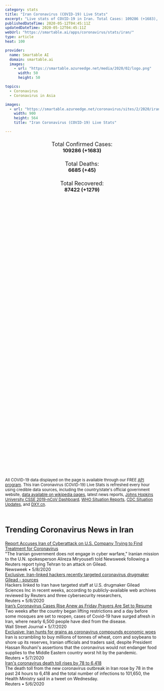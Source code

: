```yaml
---
category: stats
title: "Iran Coronavirus (COVID-19) Live Stats"
excerpt: "Live stats of COVID-19 in Iran. Total Cases: 109286 (+1683), Deaths: 6685 (+45), Recoveries: 87422(+1279)."
publishedDateTime: 2020-05-12T04:45:11Z
updatedDateTime: 2020-05-12T04:45:11Z
webUrl: "https://smartable.ai/apps/coronavirus/stats/iran/"
type: article
heat: 100

provider:
  name: Smartable AI
  domain: smartable.ai
  images:
    - url: "https://smartable.azureedge.net/media/2020/02/logo.png"
      width: 50
      height: 50

topics:
  - Coronavirus
  - Coronavirus in Asia

images:
  - url: "https://smartable.azureedge.net/coronavirus/sites/2/2020/iran.jpg"
    width: 900
    height: 564
    title: "Iran Coronavirus (COVID-19) Live Stats"

---
```

<div class="total-stats" style="text-align: center;">
    <h3>
	    <div style="font-size: 18px; font-weight: 400;">Total Confirmed Cases:</div>
	    109286 (<span class='red'>+1683</span>)
    </h3>
    <h3>
	    <div style="font-size: 18px; font-weight: 400;">Total Deaths:</div>
	    6685 (<span class='red'>+45</span>)
    </h3>
    <h3>
	    <div style="font-size: 18px; font-weight: 400;">Total Recovered:</div>
	    87422 (<span class='green'>+1279</span>)
    </h3>
</div>

<script type="text/javascript" src="https://www.gstatic.com/charts/loader.js"></script>

<div id="time_series_chart" style="width: 100%; height: 400px;"></div>
<script type="text/javascript">
  google.charts.load('current', {'packages':['corechart']});
  google.charts.setOnLoadCallback(drawChart);
  function drawChart() {
    var data = google.visualization.arrayToDataTable([
      ['Date', 'Total Cases', 'Total Deaths', 'Total Recovered'],
      ['1/22/2020', 0, 0, 0],['1/23/2020', 0, 0, 0],['1/24/2020', 0, 0, 0],['1/25/2020', 0, 0, 0],['1/26/2020', 0, 0, 0],['1/27/2020', 0, 0, 0],['1/28/2020', 0, 0, 0],['1/29/2020', 0, 0, 0],['1/30/2020', 0, 0, 0],['1/31/2020', 0, 0, 0],['2/1/2020', 0, 0, 0],['2/2/2020', 0, 0, 0],['2/3/2020', 0, 0, 0],['2/4/2020', 0, 0, 0],['2/5/2020', 0, 0, 0],['2/6/2020', 0, 0, 0],['2/7/2020', 0, 0, 0],['2/8/2020', 0, 0, 0],['2/9/2020', 0, 0, 0],['2/10/2020', 0, 0, 0],['2/11/2020', 0, 0, 0],['2/12/2020', 0, 0, 0],['2/13/2020', 0, 0, 0],['2/14/2020', 0, 0, 0],['2/15/2020', 0, 0, 0],['2/16/2020', 0, 0, 0],['2/17/2020', 0, 0, 0],['2/18/2020', 0, 0, 0],['2/19/2020', 2, 2, 0],['2/20/2020', 5, 2, 0],['2/21/2020', 18, 4, 0],['2/22/2020', 28, 5, 0],['2/23/2020', 43, 8, 0],['2/24/2020', 61, 12, 0],['2/25/2020', 95, 16, 0],['2/26/2020', 139, 19, 49],['2/27/2020', 245, 26, 49],['2/28/2020', 388, 34, 73],['2/29/2020', 593, 43, 123],['3/1/2020', 978, 54, 175],['3/2/2020', 1501, 66, 291],['3/3/2020', 2336, 77, 291],['3/4/2020', 2922, 92, 552],['3/5/2020', 3513, 107, 739],['3/6/2020', 4747, 124, 913],['3/7/2020', 5823, 145, 1669],['3/8/2020', 6566, 194, 2134],['3/9/2020', 7161, 237, 2394],['3/10/2020', 8042, 291, 2731],['3/11/2020', 9000, 354, 2959],['3/12/2020', 10075, 429, 3276],['3/13/2020', 11364, 514, 3529],['3/14/2020', 12729, 611, 4339],['3/15/2020', 13938, 724, 4590],['3/16/2020', 14991, 853, 4996],['3/17/2020', 16169, 988, 5389],['3/18/2020', 17361, 1135, 5710],['3/19/2020', 18407, 1284, 5979],['3/20/2020', 19644, 1433, 6745],['3/21/2020', 20610, 1556, 7635],['3/22/2020', 21638, 1685, 7931],['3/23/2020', 23049, 1812, 8376],['3/24/2020', 24811, 1934, 8913],['3/25/2020', 27017, 2077, 9625],['3/26/2020', 29406, 2234, 10457],['3/27/2020', 32332, 2378, 11133],['3/28/2020', 35408, 2517, 11679],['3/29/2020', 38309, 2640, 12391],['3/30/2020', 41495, 2757, 13911],['3/31/2020', 44605, 2898, 14656],['4/1/2020', 47593, 3036, 15473],['4/2/2020', 50468, 3160, 16711],['4/3/2020', 53183, 3294, 17935],['4/4/2020', 55743, 3452, 19736],['4/5/2020', 58226, 3603, 22011],['4/6/2020', 60500, 3739, 24236],['4/7/2020', 62589, 3872, 27039],['4/8/2020', 66220, 4003, 29812],['4/9/2020', 66220, 4110, 32309],['4/10/2020', 68192, 4232, 35465],['4/11/2020', 70029, 4357, 41947],['4/12/2020', 71686, 4474, 43894],['4/13/2020', 73303, 4585, 45983],['4/14/2020', 74877, 4683, 48129],['4/15/2020', 76389, 4777, 49933],['4/16/2020', 77995, 4869, 52229],['4/17/2020', 79494, 4958, 54064],['4/18/2020', 80868, 5031, 55987],['4/19/2020', 82211, 5118, 57023],['4/20/2020', 83505, 5209, 59273],['4/21/2020', 84802, 5297, 60965],['4/22/2020', 85996, 5391, 63113],['4/23/2020', 87026, 5481, 64843],['4/24/2020', 88194, 5574, 66599],['4/25/2020', 89328, 5650, 68193],['4/26/2020', 90481, 5710, 69657],['4/27/2020', 91472, 5806, 70933],['4/28/2020', 92584, 5877, 72439],['4/29/2020', 93657, 5957, 73791],['4/30/2020', 94640, 6028, 75103],['5/1/2020', 95544, 6092, 76226],['5/2/2020', 96448, 6156, 77350],['5/3/2020', 97424, 6203, 78422],['5/4/2020', 98647, 6277, 79379],['5/5/2020', 99970, 6340, 80475],['5/6/2020', 101650, 6418, 81587],['5/7/2020', 103135, 6486, 82744],['5/8/2020', 104691, 6541, 83837],['5/9/2020', 106220, 6589, 85064],['5/10/2020', 107603, 6640, 86143],['5/11/2020', 109286, 6685, 87422],
    ]);
    var options = {
      curveType: 'none',
      chartArea: {'width': '80%', 'height': '80%'},
      legend: { position: 'top' },
      lineWidth: 5,
      colors: ['#f60109', '#444444', '#81B71F']
    };
    var chart = new google.visualization.LineChart(document.getElementById('time_series_chart'));
    chart.draw(data, options);
  }
</script>

<div id="geo_chart" style="width: 100%; height: 500px;"></div>
<script type="text/javascript">
  google.charts.load('current', {
    'packages':['geochart'],
    'mapsApiKey': 'AIzaSyDk1HhVhLaveyKrUhhHZ5YwzIpEcbdal6U'
  });
  google.charts.setOnLoadCallback(drawRegionsMap);
  function drawRegionsMap() {
    var data = google.visualization.arrayToDataTable([
      ['Location', 'Total Cases', 'Total Deaths'],
      ["Iran", 109286, 6685]
    ]);
    var options = {
      backgroundColor: {fill:'transparent',stroke:'#FFF' ,strokeWidth:0 }, 
      region: 'IR',
      resolution: 'countries', 
      legend: 'none',
      colorAxis: {
          colors: ['#FFE2E2', '#f60109']
      }
    };
    var chart = new google.visualization.GeoChart(document.getElementById('geo_chart'));
    chart.draw(data, options);
  };
</script>



<span style="font-size: 13px">All COVID-19 data displayed on the page is available through our FREE <a href="https://developer.smartable.ai">API program</a>. This Iran Coronavirus (COVID-19) Live Stats is refreshed every hour using credible data sources, including the country/state's official government website, <a href="https://en.wikipedia.org/wiki/2019%E2%80%9320_coronavirus_pandemic" target="_blank">data available on wikipedia pages</a>, latest news reports, <a href="https://systems.jhu.edu/research/public-health/ncov/" target="_blank">Johns Hopkins University CSSE 2019-nCoV Dashboard</a>, <a href="https://www.who.int/emergencies/diseases/novel-coronavirus-2019/situation-reports" target="_blank">WHO Situation Reports</a>, <a href="https://www.cdc.gov/coronavirus/2019-ncov/index.html" target="_blank">CDC Situation Updates</a>, and <a href="https://ncov.dxy.cn/ncovh5/view/pneumonia" target="_blank">DXY.cn</a>.</span>


<h2 id="news" class="center" style="margin-top: 60px; font-size: 25px;">Trending Coronavirus News in Iran</h2>
<div class="row">
<div class="col-md-6 col-sm-12">
  <div class="content-card">
	<a href="https://www.newsweek.com/report-accuses-iran-attack-drug-company-coronavirus-1502838"><div class="card-image" style="background-image: url(https://d.newsweek.com/en/full/1588511/gilead-cyber-attack-iran-remdesivir.jpg)"></div></a>
	<div class="content">
		<div class="card-title"><a href="https://www.newsweek.com/report-accuses-iran-attack-drug-company-coronavirus-1502838">Report Accuses Iran of Cyberattack on U.S. Company Trying to Find Treatment for Coronavirus</a></div>
		<div class="card-excerpt">"The Iranian government does not engage in cyber warfare," Iranian mission to the U.N. spokesperson Alireza Miryousefi told Newsweek following a Reuters report tying Tehran to an attack on Gilead.</div>
		<div class="card-meta">
			<span class="card-provider">Newsweek</span> • <span class="card-date">5/8/2020</span>
		</div>
	</div>
  </div>
</div>
<div class="col-md-6 col-sm-12">
  <div class="content-card">
	<a href="https://www.reuters.com/article/us-healthcare-coronavirus-gilead-iran-ex-idUSKBN22K2EV"><div class="card-image" style="background-image: url(https://s4.reutersmedia.net/resources/r/?m=02&d=20200508&t=2&i=1517969081&w=&fh=545px&fw=&ll=&pl=&sq=&r=LYNXMPEG471IY)"></div></a>
	<div class="content">
		<div class="card-title"><a href="https://www.reuters.com/article/us-healthcare-coronavirus-gilead-iran-ex-idUSKBN22K2EV">Exclusive: Iran-linked hackers recently targeted coronavirus drugmaker Gilead - sources</a></div>
		<div class="card-excerpt">Hackers linked to Iran have targeted staff at U.S. drugmaker Gilead Sciences Inc in recent weeks, according to publicly-available web archives reviewed by Reuters and three cybersecurity researchers,</div>
		<div class="card-meta">
			<span class="card-provider">Reuters</span> • <span class="card-date">5/8/2020</span>
		</div>
	</div>
  </div>
</div>
<div class="col-md-6 col-sm-12">
  <div class="content-card">
	<a href="https://www.wsj.com/articles/irans-coronavirus-cases-rise-anew-as-friday-prayers-are-set-to-resume-11588870093"><div class="card-image" style="background-image: url(https://images.wsj.net/im-184319/social)"></div></a>
	<div class="content">
		<div class="card-title"><a href="https://www.wsj.com/articles/irans-coronavirus-cases-rise-anew-as-friday-prayers-are-set-to-resume-11588870093">Iran’s Coronavirus Cases Rise Anew as Friday Prayers Are Set to Resume</a></div>
		<div class="card-excerpt">Two weeks after the country began lifting restrictions and a day before some mosques are set to reopen, cases of Covid-19 have surged afresh in Iran, where nearly 6,500 people have died from the disease.</div>
		<div class="card-meta">
			<span class="card-provider">Wall Street Journal</span> • <span class="card-date">5/7/2020</span>
		</div>
	</div>
  </div>
</div>
<div class="col-md-6 col-sm-12">
  <div class="content-card">
	<a href="https://www.reuters.com/article/us-health-coronavirus-iran-grains-exclus-idUSKBN22J233"><div class="card-image" style="background-image: url(https://s2.reutersmedia.net/resources/r/?m=02&d=20200507&t=2&i=1517812534&w=&fh=545px&fw=&ll=&pl=&sq=&r=LYNXMPEG4616D)"></div></a>
	<div class="content">
		<div class="card-title"><a href="https://www.reuters.com/article/us-health-coronavirus-iran-grains-exclus-idUSKBN22J233">Exclusive: Iran hunts for grains as coronavirus compounds economic woes</a></div>
		<div class="card-excerpt">Iran is scrambling to buy millions of tonnes of wheat, corn and soybeans to shore up its reserves, Iranian officials and traders said, despite President Hassan Rouhani's assertions that the coronavirus would not endanger food supplies to the Middle Eastern country worst hit by the pandemic.</div>
		<div class="card-meta">
			<span class="card-provider">Reuters</span> • <span class="card-date">5/7/2020</span>
		</div>
	</div>
  </div>
</div>
<div class="col-md-6 col-sm-12">
  <div class="content-card">
	<a href="https://www.reuters.com/article/us-health-coronavirus-iran-idUSKBN22I1CH"><div class="card-image" style="background-image: url(https://s1.reutersmedia.net/resources/r/?m=02&d=20200506&t=2&i=1517636961&w=&fh=545px&fw=&ll=&pl=&sq=&r=LYNXMPEG450S1)"></div></a>
	<div class="content">
		<div class="card-title"><a href="https://www.reuters.com/article/us-health-coronavirus-iran-idUSKBN22I1CH">Iran's coronavirus death toll rises by 78 to 6,418</a></div>
		<div class="card-excerpt">The death toll from the new coronavirus outbreak in Iran rose by 78 in the past 24 hours to 6,418 and the total number of infections to 101,650, the Health Ministry said in a tweet on Wednesday.</div>
		<div class="card-meta">
			<span class="card-provider">Reuters</span> • <span class="card-date">5/6/2020</span>
		</div>
	</div>
  </div>
</div>

</div>

